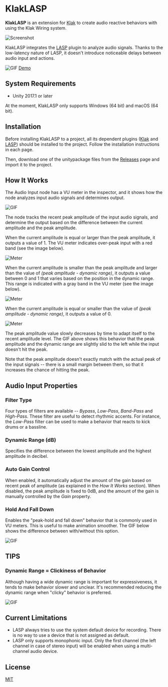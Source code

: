 KlakLASP
========

**KlakLASP** is an extension for [Klak] to create audio reactive behaviors with
using the Klak Wiring system.

![Screenshot](http://i.imgur.com/jAtUMDvl.png)

KlakLASP integrates the [LASP] plugin to analyze audio signals. Thanks to the
low-latency nature of LASP, it doesn't introduce noticeable delays between
audio input and actions.

![GIF](http://i.imgur.com/yVQi4xG.gif)
[Demo](http://radiumsoftware.tumblr.com/post/163175433415)

System Requirements
-------------------

- Unity 2017.1 or later

At the moment, KlakLASP only supports Windows (64 bit) and macOS (64 bit).

Installation
------------

Before installing KlakLASP to a project, all its dependent plugins ([Klak] and
[LASP]) should be installed to the project. Follow the installation
instructions in each page.

Then, download one of the unitypackage files from the [Releases] page and
import it to the project.

How It Works
------------

The Audio Input node has a VU meter in the inspector, and it shows how the node
analyzes input audio signals and determines output.

![GIF](http://i.imgur.com/e4QyD1u.gif)

The node tracks the recent peak amplitude of the input audio signals, and
determine the output based on the difference between the current amplitude and
the peak amplitude.

When the current amplitude is equal or larger than the peak amplitude, it
outputs a value of 1. The VU meter indicates over-peak input with a red band
(see the image below).

![Meter](http://i.imgur.com/6iIJB8z.png)

When the current amplitude is smaller than the peak amplitude and larger than
the value of *(peak amplitude - dynamic range)*, it outputs a value between 0
and 1 that varies based on the position in the dynamic range. This range is
indicated with a gray band in the VU meter (see the image below).

![Meter](http://i.imgur.com/ecLQf0t.png)

When the current amplitude is equal or smaller than the value of *(peak
amplitude - dynamic range)*, it outputs a value of 0.

![Meter](http://i.imgur.com/tDPkH7X.png)

The peak amplitude value slowly decreases by time to adapt itself to the recent
amplitude level. The GIF above shows this behavior that the peak amplitude and
the dynamic range are slightly slid to the left while the input doesn't hit the
peak.

Note that the peak amplitude doesn't exactly match with the actual peak of the
input signals -- there is a small margin between them, so that it increases the
chance of hitting the peak.

Audio Input Properties
----------------------

### Filter Type

Four types of filters are available -- *Bypass*, *Low-Pass*, *Band-Pass* and
*High-Pass*. These filter are useful to detect rhythmic accents. For instance,
the *Low-Pass* filter can be used to make a behavior that reacts to kick drums
or a bassline.

### Dynamic Range (dB)

Specifies the difference between the lowest amplitude and the highest
amplitude in decibel.

### Auto Gain Control

When enabled, it automatically adjust the amount of the gain based on recent
peak of amplitude (as explained in the *How It Works* section). When disabled,
the peak amplitude is fixed to 0dB, and the amount of the gain is manually
controlled by the *Gain* property.

### Hold And Fall Down

Enables the "peak-hold and fall down" behavior that is commonly used in VU
meters. This is useful to make animation smoother. The GIF below shows the
difference between with/without this option.

![GIF](http://i.imgur.com/dhxqaH3.gif)

TIPS
----

### Dynamic Range = Clickiness of Behavior

Although having a wide dynamic range is important for expressiveness, it tends
to make behavior slower and unclear. It's recommended reducing the dynamic
range when "clicky" behavior is preferred.

![GIF](http://i.imgur.com/ljVUjxV.gif)

Current Limitations
-------------------

- LASP always tries to use the system default device for recording. There is no
  way to use a device that is not assigned as default.
- LASP only supports monophonic input. Only the first channel (the left channel
  in case of stereo input) will be enabled when using a multi-channel audio
  device.

License
-------

[MIT](LICENSE.txt)

[Klak]: https://github.com/keijiro/Klak
[LASP]: https://github.com/keijiro/Lasp
[Releases]: https://github.com/keijiro/KlakLasp/releases
